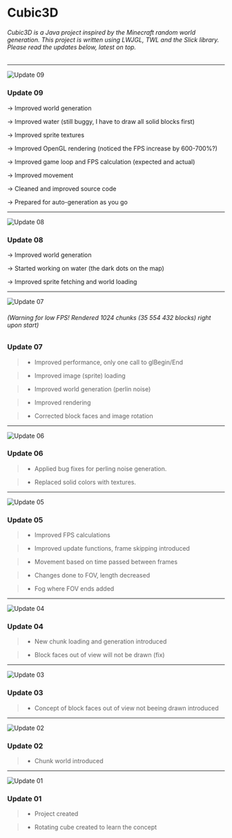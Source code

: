 Cubic3D
=======

###### Cubic3D is a Java project inspired by the Minecraft random world generation. This project is written using LWJGL, TWL and the Slick library. Please read the updates below, latest on top.

---

![Update 09](http://richarddahlgren.net/res/cubic3d/Cubic3D_09.png)

### Update 09

-> Improved world generation

-> Improved water (still buggy, I have to draw all solid blocks first)

-> Improved sprite textures

-> Improved OpenGL rendering (noticed the FPS increase by 600-700%?)

-> Improved game loop and FPS calculation (expected and actual)

-> Improved movement

-> Cleaned and improved source code

-> Prepared for auto-generation as you go

---

![Update 08](http://richarddahlgren.net/res/cubic3d/Cubic3D_08.png)

### Update 08

-> Improved world generation

-> Started working on water (the dark dots on the map)

-> Improved sprite fetching and world loading

---
![Update 07](http://richarddahlgren.net/res/cubic3d/Cubic3D_07.png)
###### (Warning for low FPS! Rendered 1024 chunks (35 554 432 blocks) right upon start)

### Update 07

> - Improved performance, only one call to glBegin/End

> - Improved image (sprite) loading

> - Improved world generation (perlin noise)

> - Improved rendering

> - Corrected block faces and image rotation

---

![Update 06](http://richarddahlgren.net/res/cubic3d/Cubic3D_06.png)

### Update 06

> - Applied bug fixes for perling noise generation.

> - Replaced solid colors with textures.

---

![Update 05](http://richarddahlgren.net/res/cubic3d/Cubic3D_05.png)

### Update 05

> - Improved FPS calculations

> - Improved update functions, frame skipping introduced

> - Movement based on time passed between frames

> - Changes done to FOV, length decreased

> - Fog where FOV ends added

---

![Update 04](http://richarddahlgren.net/res/cubic3d/Cubic3D_04.png)

### Update 04

> - New chunk loading and generation introduced

> - Block faces out of view will not be drawn (fix)

---

![Update 03](http://richarddahlgren.net/res/cubic3d/Cubic3D_03.png)

### Update 03

> - Concept of block faces out of view not beeing drawn introduced

---

![Update 02](http://richarddahlgren.net/res/cubic3d/Cubic3D_02.png)

### Update 02

> - Chunk world introduced

---

![Update 01](http://richarddahlgren.net/res/cubic3d/Cubic3D_01.png)

### Update 01

> - Project created

> - Rotating cube created to learn the concept
